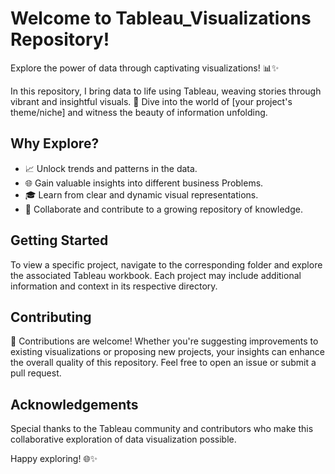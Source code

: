 # Welcome to Tableau_Visualizations Repository!

Explore the power of data through captivating visualizations! 📊✨

In this repository, I bring data to life using Tableau, weaving stories through vibrant and insightful visuals. 🎨 Dive into the world of [your project's theme/niche] and witness the beauty of information unfolding.

## Why Explore?

- 📈 Unlock trends and patterns in the data.
- 🌐 Gain valuable insights into different business Problems.
- 🎓 Learn from clear and dynamic visual representations.
- 🚀 Collaborate and contribute to a growing repository of knowledge.

## Getting Started

To view a specific project, navigate to the corresponding folder and explore the associated Tableau workbook. Each project may include additional information and context in its respective directory.

## Contributing

🤝 Contributions are welcome! Whether you're suggesting improvements to existing visualizations or proposing new projects, your insights can enhance the overall quality of this repository. Feel free to open an issue or submit a pull request.


## Acknowledgements

Special thanks to the Tableau community and contributors who make this collaborative exploration of data visualization possible.

Happy exploring! 🌐✨
